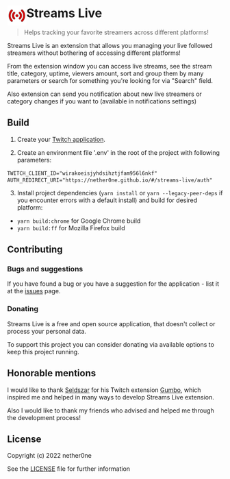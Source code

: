 # <img src="/public/icon/icon-48.png" width="45" align="left" /> Streams Live

> Helps tracking your favorite streamers across different platforms!

Streams Live is an extension that allows you managing your live followed streamers without bothering of accessing different platforms!

From the extension window you can access live streams, see the stream title, category, uptime, viewers amount, sort and group them by many parameters or search for something you're looking for via "Search" field.

Also extension can send you notification about new live streamers or category changes if you want to (available in notifications settings)

## Build

1. Create your [Twitch application](https://dev.twitch.tv/console/apps).

2. Create an environment file '.env' in the root of the project with following parameters:

```
TWITCH_CLIENT_ID="wirakoeisjyhdsihztjfam956l6nkf"
AUTH_REDIRECT_URI="https://nether0ne.github.io/#/streams-live/auth"
```

3. Install project dependencies (`yarn install` or `yarn --legacy-peer-deps` if you encounter errors with a default install) and build for desired platform:

- `yarn build:chrome` for Google Chrome build
- `yarn build:ff` for Mozilla Firefox build

## Contributing

### Bugs and suggestions

If you have found a bug or you have a suggestion for the application - list it at the [issues](https://github.com/Nether0ne/Streams-Live/issues) page.

### Donating

Streams Live is a free and open source application, that doesn't collect or process your personal data.

To support this project you can consider donating via available options to keep this project running.

## Honorable mentions

I would like to thank [Seldszar](https://github.com/Seldszar) for his Twitch extension [Gumbo](https://github.com/Seldszar/Gumbo), which inspired me and helped in many ways to develop Streams Live extension.

Also I would like to thank my friends who advised and helped me through the development process!

## License

Copyright (c) 2022 nether0ne

See the [LICENSE](https://github.com/Nether0ne/Streams-Live/blob/main/LICENSE) file for further information
